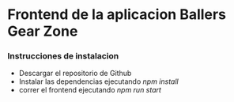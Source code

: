 # Frontend de la aplicacion Ballers Gear Zone

### Instrucciones de instalacion
* Descargar el repositorio de Github
* Instalar las dependencias ejecutando *npm install*
* correr el frontend ejecutando *npm run start*
